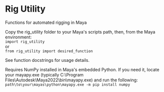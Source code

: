 # Rig Utility
Functions for automated rigging in Maya

Copy the rig_utility folder to your Maya's scripts path, then, from the Maya environment:  
`import rig_utility`  
or  
`from rig_utility import desired_function`


See function docstrings for usage details.  

Requires NumPy installed in Maya's embedded Python.  If you need it, locate your mayapy.exe (typically C:\Program Files\Autodesk\Maya2022\bin\mayapy.exe) and run the following:  
`path\to\your\mayas\python\mayapy.exe -m pip install numpy`
